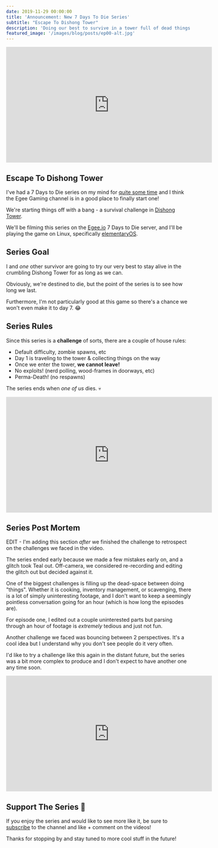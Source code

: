```yaml
---
date: 2019-11-29 00:00:00
title: 'Announcement: New 7 Days To Die Series'
subtitle: "Escape To Dishong Tower"
description: 'Doing our best to survive in a tower full of dead things.'
featured_image: '/images/blog/posts/ep00-alt.jpg'
---
```


<iframe width="560" height="315" src="https://www.youtube.com/embed/sMCJbXvijzU" frameborder="0" allow="accelerometer; autoplay; encrypted-media; gyroscope; picture-in-picture" allowfullscreen></iframe>

## Escape To Dishong Tower

I've had a 7 Days to Die series on my mind for [quite some time](https://youtu.be/J3CWDcf4iLI) and I think the Egee Gaming channel is in a good place to finally start one!

We're starting things off with a bang - a survival challenge in [Dishong Tower](https://7daystodie.gamepedia.com/Dishong_Tower).

We'll be filming this series on the [Egee.io](https://egee.io/project/game-servers) 7 Days to Die server, and I'll be playing the game on Linux, specifically [elementaryOS](https://elementary.io/).

## Series Goal

I and *one* other survivor are going to try our very best to stay alive in the crumbling Dishong Tower for as long as we can.

Obviously, we're destined to die, but the point of the series is to see how long we last.

Furthermore, I'm not particularly good at this game so there's a chance we won't even make it to day 7. 😂

## Series Rules

Since this series is a **challenge** of sorts, there are a couple of house rules:

- Default difficulty, zombie spawns, etc
- Day 1 is traveling to the tower & collecting things on the way
- Once we enter the tower, **we cannot leave!**
- No exploits! (nerd polling, wood-frames in doorways, etc)
- Perma-Death! (no respawns)

The series ends when *one of us* dies. 💀

<iframe width="560" height="315" src="https://www.youtube.com/embed/b4UxgW4t1UA" frameborder="0" allow="accelerometer; autoplay; encrypted-media; gyroscope; picture-in-picture" allowfullscreen></iframe>

## Series Post Mortem

EDIT - I'm adding this section _after_ we finished the challenge to retrospect on the challenges we faced in the video.

The series ended early because we made a few mistakes early on, and a glitch took Teal out. Off-camera, we considered re-recording and editing the glitch out but decided against it.

One of the biggest challenges is filling up the dead-space between doing "things". Whether it is cooking, inventory management, or scavenging, there is a lot of simply uninteresting footage, and I don't want to keep a seemingly pointless conversation going for an hour (which is how long the episodes are).

For episode one, I edited out a couple uninterested parts but parsing through an hour of footage is _extremely_ tedious and just not fun.

Another challenge we faced was bouncing between 2 perspectives. It's a cool idea but I understand why you don't see people do it very often.

I'd like to try a challenge like this again in the distant future, but the series was a bit more complex to produce and I don't expect to have another one any time soon.

<iframe width="560" height="315" src="https://www.youtube.com/embed/uyIMeW8FzFg" frameborder="0" allow="accelerometer; autoplay; encrypted-media; gyroscope; picture-in-picture" allowfullscreen></iframe>

## Support The Series 🚀

If you enjoy the series and would like to see more like it, be sure to [subscribe](https://www.youtube.com/channel/UCCZDIBQBx4Pk9AaIzEteDpA) to the channel and like + comment on the videos!

Thanks for stopping by and stay tuned to more cool stuff in the future!
